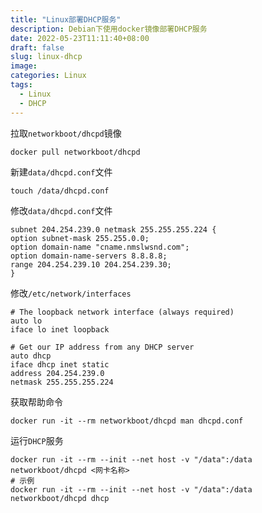 ```yaml
---
title: "Linux部署DHCP服务"
description: Debian下使用docker镜像部署DHCP服务
date: 2022-05-23T11:11:40+08:00
draft: false
slug: linux-dhcp
image:
categories: Linux
tags:
  - Linux
  - DHCP
---
```


拉取`networkboot/dhcpd`镜像

```shell
docker pull networkboot/dhcpd
```

新建`data/dhcpd.conf`文件

```shell
touch /data/dhcpd.conf
```

修改`data/dhcpd.conf`文件

```
subnet 204.254.239.0 netmask 255.255.255.224 {
option subnet-mask 255.255.0.0;
option domain-name "cname.nmslwsnd.com";
option domain-name-servers 8.8.8.8;
range 204.254.239.10 204.254.239.30;
}
```

修改`/etc/network/interfaces`

```
# The loopback network interface (always required)
auto lo
iface lo inet loopback

# Get our IP address from any DHCP server
auto dhcp 
iface dhcp inet static
address 204.254.239.0
netmask 255.255.255.224

```



获取帮助命令

```shell
docker run -it --rm networkboot/dhcpd man dhcpd.conf
```

运行`DHCP`服务

```shell
docker run -it --rm --init --net host -v "/data":/data networkboot/dhcpd <网卡名称>
# 示例
docker run -it --rm --init --net host -v "/data":/data networkboot/dhcpd dhcp
```


